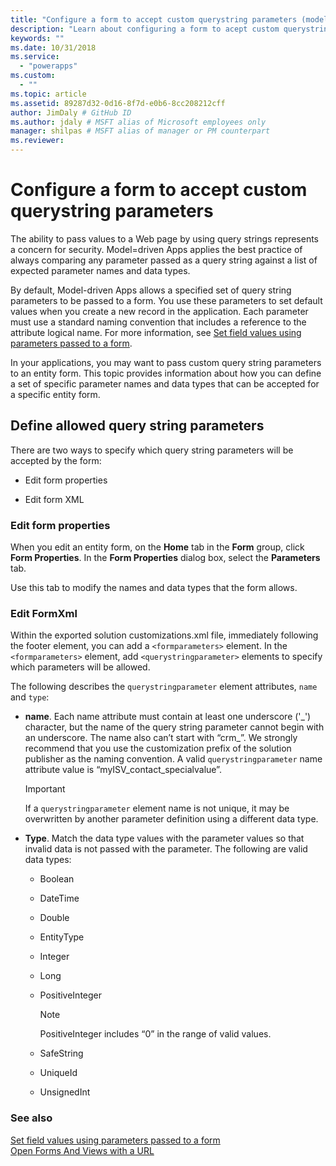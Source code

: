 ```yaml
---
title: "Configure a form to accept custom querystring parameters (model-driven apps) | Microsoft Docs" # Intent and product brand in a unique string of 43-59 chars including spaces"
description: "Learn about configuring a form to acept custom querystring parameters. Use these parameters to set default values when you create a new record in the application." # 115-145 characters including spaces. This abstract displays in the search result."
keywords: ""
ms.date: 10/31/2018
ms.service:
  - "powerapps"
ms.custom:
  - ""
ms.topic: article
ms.assetid: 89287d32-0d16-8f7d-e0b6-8cc208212cff
author: JimDaly # GitHub ID
ms.author: jdaly # MSFT alias of Microsoft employees only
manager: shilpas # MSFT alias of manager or PM counterpart
ms.reviewer: 
---
```


# Configure a form to accept custom querystring parameters

<!-- https://docs.microsoft.com/en-us/dynamics365/customer-engagement/developer/configure-form-accept-custom-querystring-parameters -->

The ability to pass values to a Web page by using query strings represents a concern for security. Model=driven Apps applies the best practice of always comparing any parameter passed as a query string against a list of expected parameter names and data types.  
  
 By default, Model-driven Apps allows a specified set of query string parameters to be passed to a form. You use these parameters to set default values when you create a new record in the application. Each parameter must use a standard naming convention that includes a reference to the attribute logical name. For more information, see [Set field values using parameters passed to a form](set-field-values-using-parameters-passed-form.md).  
  
 In your applications, you may want to pass custom query string parameters to an entity form. This topic provides information about how you can define a set of specific parameter names and data types that can be accepted for a specific entity form.  
  
## Define allowed query string parameters  
 There are two ways to specify which query string parameters will be accepted by the form:  
  
-   Edit form properties  
  
-   Edit form XML  
  
### Edit form properties  
 When you edit an entity form, on the **Home** tab in the **Form** group, click **Form Properties**. In the **Form Properties** dialog box, select the **Parameters** tab.  
  
 Use this tab to modify the names and data types that the form allows.  
  
### Edit FormXml  
 Within the exported solution customizations.xml file, immediately following the footer element, you can add a `<formparameters>` element. In the `<formparameters>` element, add `<querystringparameter>` elements to specify which parameters will be allowed.  
  
 The following describes the `querystringparameter` element attributes, `name` and `type`:  
  
- **name**. Each name attribute must contain at least one underscore ('\_') character, but the name of the query string parameter cannot begin with an underscore. The name also can’t start with “crm\_”. We strongly recommend that you use the customization prefix of the solution publisher as the naming convention. A valid `querystringparameter` name attribute value is “myISV_contact_specialvalue”.  
  
    > [!IMPORTANT]
    >  If a `querystringparameter` element name is not unique, it may be overwritten by another parameter definition using a different data type.  
  
- **Type**. Match the data type values with the parameter values so that invalid data is not passed with the parameter. The following are valid data types:  
  
    -   Boolean  
  
    -   DateTime  
  
    -   Double  
  
    -   EntityType  
  
    -   Integer  
  
    -   Long  
  
    -   PositiveInteger  
  
        > [!NOTE]
        >  PositiveInteger includes “0” in the range of valid values.  
  
    -   SafeString  
  
    -   UniqueId  
  
    -   UnsignedInt  
  
### See also  
 [Set field values using parameters passed to a form](set-field-values-using-parameters-passed-form.md)   
 [Open Forms And Views with a URL](open-forms-views-dialogs-reports-url.md)
